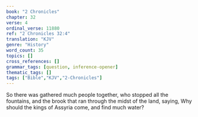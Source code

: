 ```yaml
---
book: "2 Chronicles"
chapter: 32
verse: 4
ordinal_verse: 11880
ref: "2 Chronicles 32:4"
translation: "KJV"
genre: "History"
word_count: 35
topics: []
cross_references: []
grammar_tags: [question, inference-opener]
thematic_tags: []
tags: ["Bible","KJV","2-Chronicles"]
---
```

So there was gathered much people together, who stopped all the fountains, and the brook that ran through the midst of the land, saying, Why should the kings of Assyria come, and find much water?
